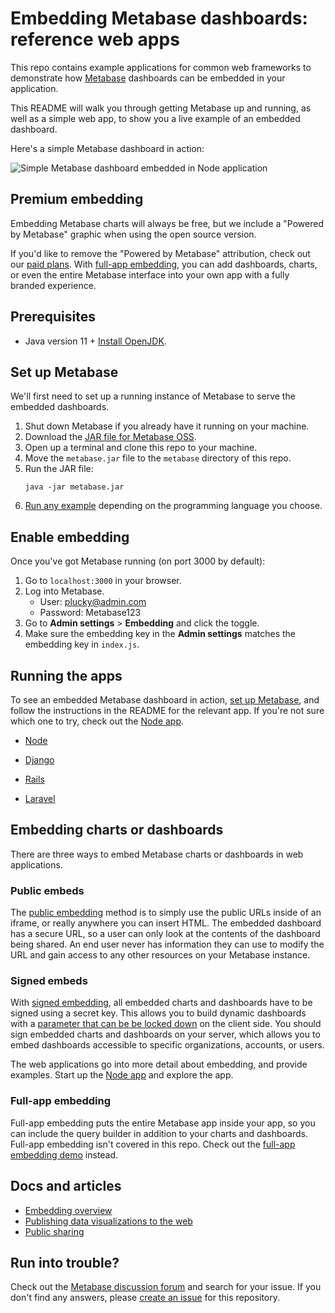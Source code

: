 # Embedding Metabase dashboards: reference web apps

This repo contains example applications for common web frameworks to demonstrate how [Metabase](https://www.metabase.com/) dashboards can be embedded in your application.

This README will walk you through getting Metabase up and running, as well as a simple web app, to show you a live example of an embedded dashboard.

Here's a simple Metabase dashboard in action:

![Simple Metabase dashboard embedded in Node application](/static/img/metabase_node_embed.gif)

## Premium embedding

Embedding Metabase charts will always be free, but we include a "Powered by Metabase" graphic when using the open source version.

If you'd like to remove the "Powered by Metabase" attribution, check out our [paid plans](https://www.metabase.com/pricing/). With [full-app embedding](#full-app-embedding), you can add dashboards, charts, or even the entire Metabase interface into your own app with a fully branded experience.

## Prerequisites

- Java version 11 + [Install OpenJDK](https://openjdk.java.net/install/).

## Set up Metabase

We'll first need to set up a running instance of Metabase to serve the embedded dashboards.

1. Shut down Metabase if you already have it running on your machine.
2. Download the [JAR file for Metabase OSS](https://www.metabase.com/start/oss/jar).
3. Open up a terminal and clone this repo to your machine.
4. Move the `metabase.jar` file to the `metabase` directory of this repo.
5. Run the JAR file:
    ```
    java -jar metabase.jar
    ```
6. [Run any example](#running-the-apps) depending on the programming language you choose.

## Enable embedding

Once you've got Metabase running (on port 3000 by default):

1. Go to `localhost:3000` in your browser.
2. Log into Metabase.
    - User: plucky@admin.com
    - Password: Metabase123
3. Go to **Admin settings** > **Embedding** and click the toggle.
4. Make sure the embedding key in the **Admin settings** matches the embedding key in `index.js`.

## Running the apps

To see an embedded Metabase dashboard in action, [set up Metabase](#set-up-metabase), and follow the instructions in the README for the relevant app. If you're not sure which one to try, check out the [Node app](/node/README.md).

- [Node](/node/README.md)

- [Django](/django/embedded_analytics/README.md)

- [Rails](/rails/embedded_analytics/README.md)

- [Laravel](/laravel/embedded_analytics/README.md)

## Embedding charts or dashboards

There are three ways to embed Metabase charts or dashboards in web applications.

### Public embeds

The [public embedding](https://www.metabase.com/docs/latest/questions/sharing/public-links#public-embeds) method is to simply use the public URLs inside of an iframe, or really anywhere you can insert HTML. The embedded dashboard has a secure URL, so a user can only look at the contents of the dashboard being shared. An end user never has information they can use to modify the URL and gain access to any other resources on your Metabase instance.

### Signed embeds

With [signed embedding](https://www.metabase.com/docs/latest/embedding/signed-embedding), all embedded charts and dashboards have to be signed using a secret key. This allows you to build dynamic dashboards with a [parameter that can be be locked down](https://www.metabase.com/docs/latest/embedding/signed-embedding-parameters#restricting-data-in-a-signed-embed) on the client side.  You should sign embedded charts and dashboards on your server, which allows you to embed dashboards accessible to specific organizations, accounts, or users.

The web applications go into more detail about embedding, and provide examples. Start up the [Node app](/node/README.md) and explore the app.

### Full-app embedding

Full-app embedding puts the entire Metabase app inside your app, so you can include the query builder in addition to your charts and dashboards. Full-app embedding isn't covered in this repo. Check out the [full-app embedding demo](https://embedding-demo.metabase.com/) instead.

## Docs and articles

- [Embedding overview](https://www.metabase.com/docs/latest/embedding/introduction)
- [Publishing data visualizations to the web](https://www.metabase.com/learn/customer-facing-analytics/embedding-charts-and-dashboards)
- [Public sharing](https://www.metabase.com/docs/latest/questions/sharing/public-links)

## Run into trouble?

Check out the [Metabase discussion forum](https://discourse.metabase.com/) and search for your issue. If you don't find any answers, please [create an issue](https://github.com/metabase/embedding-reference-apps/issues/new/choose) for this repository.
